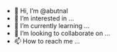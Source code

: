 - 👋 Hi, I’m @abutnal
- 👀 I’m interested in ...
- 🌱 I’m currently learning ...
- 💞️ I’m looking to collaborate on ...
- 📫 How to reach me ...

<!---
abutnal/abutnal is a ✨ special ✨ repository because its `README.md` (this file) appears on your GitHub profile.
You can click the Preview link to take a look at your changes.
--->
